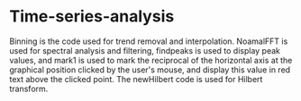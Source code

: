 # Time-series-analysis
Binning is the code used for trend removal and interpolation. NoamalFFT is used for spectral analysis and filtering, findpeaks is used to display peak values, and mark1 is used to mark the reciprocal of the horizontal axis at the graphical position clicked by the user's mouse, and display this value in red text above the clicked point. The newHilbert code is used for Hilbert transform.
